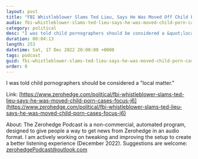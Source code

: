 ```yaml
---
layout: post
title: "FBI Whistleblower Slams Ted Lieu, Says He Was Moved Off Child Porn Cases To Focus On J6"
audio: fbi-whistleblower-slams-ted-lieu-says-he-was-moved-child-porn-cases-focus-j6-0
category: political
desc: "I was told child pornographers should be considered a &quot;local matter.&quot;"
duration: 00:04:13
length: 253
datetime: Sat, 17 Dec 2022 20:00:00 +0000
tags: podcast
guid: fbi-whistleblower-slams-ted-lieu-says-he-was-moved-child-porn-cases-focus-j6-0
order: 0
---
```

I was told child pornographers should be considered a &quot;local matter.&quot;

Link: [https://www.zerohedge.com/political/fbi-whistleblower-slams-ted-lieu-says-he-was-moved-child-porn-cases-focus-j6](https://www.zerohedge.com/political/fbi-whistleblower-slams-ted-lieu-says-he-was-moved-child-porn-cases-focus-j6)

About: The Zerohedge Podcast is a non-commercial, automated program, designed to give people a way to get news from Zerohedge in an audio format.  I am actively working on tweaking and improving the setup to create a better listening experience (December 2022).  Suggestions are welcome: [zerohedgePodcast@outlook.com](mailto:zerohedgePodcast@outlook.com)